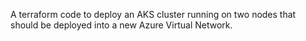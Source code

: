 A terraform code to deploy an AKS cluster running on two nodes that should  be deployed into a new Azure Virtual Network.
